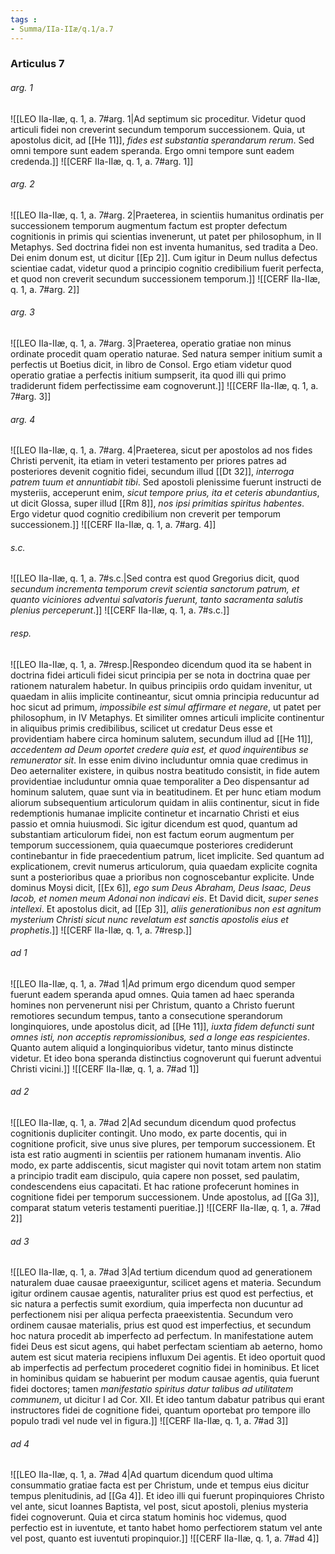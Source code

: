 ```yaml
---
tags : 
- Summa/IIa-IIæ/q.1/a.7
---
```


### Articulus 7

###### arg. 1
![[LEO IIa-IIæ, q. 1, a. 7#arg. 1|Ad septimum sic proceditur. Videtur quod articuli fidei non creverint secundum temporum successionem. Quia, ut apostolus dicit, ad [[He 11]], *fides est substantia sperandarum rerum*. Sed omni tempore sunt eadem speranda. Ergo omni tempore sunt eadem credenda.]]
![[CERF IIa-IIæ, q. 1, a. 7#arg. 1]]

###### arg. 2
![[LEO IIa-IIæ, q. 1, a. 7#arg. 2|Praeterea, in scientiis humanitus ordinatis per successionem temporum augmentum factum est propter defectum cognitionis in primis qui scientias invenerunt, ut patet per philosophum, in II Metaphys. Sed doctrina fidei non est inventa humanitus, sed tradita a Deo. Dei enim donum est, ut dicitur [[Ep 2]]. Cum igitur in Deum nullus defectus scientiae cadat, videtur quod a principio cognitio credibilium fuerit perfecta, et quod non creverit secundum successionem temporum.]]
![[CERF IIa-IIæ, q. 1, a. 7#arg. 2]]

###### arg. 3
![[LEO IIa-IIæ, q. 1, a. 7#arg. 3|Praeterea, operatio gratiae non minus ordinate procedit quam operatio naturae. Sed natura semper initium sumit a perfectis ut Boetius dicit, in libro de Consol. Ergo etiam videtur quod operatio gratiae a perfectis initium sumpserit, ita quod illi qui primo tradiderunt fidem perfectissime eam cognoverunt.]]
![[CERF IIa-IIæ, q. 1, a. 7#arg. 3]]

###### arg. 4
![[LEO IIa-IIæ, q. 1, a. 7#arg. 4|Praeterea, sicut per apostolos ad nos fides Christi pervenit, ita etiam in veteri testamento per priores patres ad posteriores devenit cognitio fidei, secundum illud [[Dt 32]], *interroga patrem tuum et annuntiabit tibi*. Sed apostoli plenissime fuerunt instructi de mysteriis, acceperunt enim, *sicut tempore prius, ita et ceteris abundantius*, ut dicit Glossa, super illud [[Rm 8]], *nos ipsi primitias spiritus habentes*. Ergo videtur quod cognitio credibilium non creverit per temporum successionem.]]
![[CERF IIa-IIæ, q. 1, a. 7#arg. 4]]

###### s.c.
![[LEO IIa-IIæ, q. 1, a. 7#s.c.|Sed contra est quod Gregorius dicit, quod *secundum incrementa temporum crevit scientia sanctorum patrum, et quanto viciniores adventui salvatoris fuerunt, tanto sacramenta salutis plenius perceperunt*.]]
![[CERF IIa-IIæ, q. 1, a. 7#s.c.]]

###### resp.
![[LEO IIa-IIæ, q. 1, a. 7#resp.|Respondeo dicendum quod ita se habent in doctrina fidei articuli fidei sicut principia per se nota in doctrina quae per rationem naturalem habetur. In quibus principiis ordo quidam invenitur, ut quaedam in aliis implicite contineantur, sicut omnia principia reducuntur ad hoc sicut ad primum, *impossibile est simul affirmare et negare*, ut patet per philosophum, in IV Metaphys. Et similiter omnes articuli implicite continentur in aliquibus primis credibilibus, scilicet ut credatur Deus esse et providentiam habere circa hominum salutem, secundum illud ad [[He 11]], *accedentem ad Deum oportet credere quia est, et quod inquirentibus se remunerator sit*. In esse enim divino includuntur omnia quae credimus in Deo aeternaliter existere, in quibus nostra beatitudo consistit, in fide autem providentiae includuntur omnia quae temporaliter a Deo dispensantur ad hominum salutem, quae sunt via in beatitudinem. Et per hunc etiam modum aliorum subsequentium articulorum quidam in aliis continentur, sicut in fide redemptionis humanae implicite continetur et incarnatio Christi et eius passio et omnia huiusmodi. Sic igitur dicendum est quod, quantum ad substantiam articulorum fidei, non est factum eorum augmentum per temporum successionem, quia quaecumque posteriores crediderunt continebantur in fide praecedentium patrum, licet implicite. Sed quantum ad explicationem, crevit numerus articulorum, quia quaedam explicite cognita sunt a posterioribus quae a prioribus non cognoscebantur explicite. Unde dominus Moysi dicit, [[Ex 6]], *ego sum Deus Abraham, Deus Isaac, Deus Iacob, et nomen meum Adonai non indicavi eis*. Et David dicit, *super senes intellexi*. Et apostolus dicit, ad [[Ep 3]], *aliis generationibus non est agnitum mysterium Christi sicut nunc revelatum est sanctis apostolis eius et prophetis*.]]
![[CERF IIa-IIæ, q. 1, a. 7#resp.]]

###### ad 1
![[LEO IIa-IIæ, q. 1, a. 7#ad 1|Ad primum ergo dicendum quod semper fuerunt eadem speranda apud omnes. Quia tamen ad haec speranda homines non pervenerunt nisi per Christum, quanto a Christo fuerunt remotiores secundum tempus, tanto a consecutione sperandorum longinquiores, unde apostolus dicit, ad [[He 11]], *iuxta fidem defuncti sunt omnes isti, non acceptis repromissionibus, sed a longe eas respicientes*. Quanto autem aliquid a longinquioribus videtur, tanto minus distincte videtur. Et ideo bona speranda distinctius cognoverunt qui fuerunt adventui Christi vicini.]]
![[CERF IIa-IIæ, q. 1, a. 7#ad 1]]

###### ad 2
![[LEO IIa-IIæ, q. 1, a. 7#ad 2|Ad secundum dicendum quod profectus cognitionis dupliciter contingit. Uno modo, ex parte docentis, qui in cognitione proficit, sive unus sive plures, per temporum successionem. Et ista est ratio augmenti in scientiis per rationem humanam inventis. Alio modo, ex parte addiscentis, sicut magister qui novit totam artem non statim a principio tradit eam discipulo, quia capere non posset, sed paulatim, condescendens eius capacitati. Et hac ratione profecerunt homines in cognitione fidei per temporum successionem. Unde apostolus, ad [[Ga 3]], comparat statum veteris testamenti pueritiae.]]
![[CERF IIa-IIæ, q. 1, a. 7#ad 2]]

###### ad 3
![[LEO IIa-IIæ, q. 1, a. 7#ad 3|Ad tertium dicendum quod ad generationem naturalem duae causae praeexiguntur, scilicet agens et materia. Secundum igitur ordinem causae agentis, naturaliter prius est quod est perfectius, et sic natura a perfectis sumit exordium, quia imperfecta non ducuntur ad perfectionem nisi per aliqua perfecta praeexistentia. Secundum vero ordinem causae materialis, prius est quod est imperfectius, et secundum hoc natura procedit ab imperfecto ad perfectum. In manifestatione autem fidei Deus est sicut agens, qui habet perfectam scientiam ab aeterno, homo autem est sicut materia recipiens influxum Dei agentis. Et ideo oportuit quod ab imperfectis ad perfectum procederet cognitio fidei in hominibus. Et licet in hominibus quidam se habuerint per modum causae agentis, quia fuerunt fidei doctores; tamen *manifestatio spiritus datur talibus ad utilitatem communem*, ut dicitur I ad Cor. XII. Et ideo tantum dabatur patribus qui erant instructores fidei de cognitione fidei, quantum oportebat pro tempore illo populo tradi vel nude vel in figura.]]
![[CERF IIa-IIæ, q. 1, a. 7#ad 3]]

###### ad 4
![[LEO IIa-IIæ, q. 1, a. 7#ad 4|Ad quartum dicendum quod ultima consummatio gratiae facta est per Christum, unde et tempus eius dicitur tempus plenitudinis, ad [[Ga 4]]. Et ideo illi qui fuerunt propinquiores Christo vel ante, sicut Ioannes Baptista, vel post, sicut apostoli, plenius mysteria fidei cognoverunt. Quia et circa statum hominis hoc videmus, quod perfectio est in iuventute, et tanto habet homo perfectiorem statum vel ante vel post, quanto est iuventuti propinquior.]]
![[CERF IIa-IIæ, q. 1, a. 7#ad 4]]

